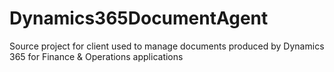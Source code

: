 # Dynamics365DocumentAgent
Source project for client used to manage documents produced by Dynamics 365 for Finance &amp; Operations applications 
